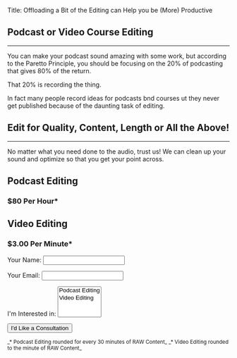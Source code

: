 Title: Offloading a Bit of the Editing can Help you be (More) Productive

## Podcast or Video Course Editing
------
You can make your podcast sound amazing with some work, but according to the
Paretto Principle, you should be focusing on the 20% of podcasting that gives
80% of the return. 

That 20% is recording the thing. 

In fact many people record ideas for podcasts bnd courses ut they never get published
because of the daunting task of editing. 


## Edit for Quality, Content, Length or All the Above!
------
No matter what you need done to the audio, trust us! We can clean up your sound
and optimize so that you get your point across. 

<div class="row justify-content-around">
<div class="card border-0 col-lg-5">
<h2 class="card-title border-bottom">Podcast Editing</h2>
<div class="card-body">
<i class="fas fa-microphone-alt fa-9x text-primary text-center"></i>
<h3 class="mt-2">$80 Per Hour*</h3>
</div>
</div>

<div class="card border-0 col-lg-5">
<h2 class="card-title border-bottom">Video Editing</h2>
<div class="card-body">
<i class="fas fa-file-video fa-9x text-primary text-center"></i>
<h3 class="mt-2">$3.00 Per Minute*</h3>
</div>
</div>
</div>

<form name="contact" class="col-md-10 col-lg-6" method="POST" data-netlify="true">
  <p>
    <label>Your Name: <input type="text" name="name" /></label>   
  </p>
  <p>
    <label>Your Email: <input type="email" name="email" /></label>
  </p>
  <p>
	<label>I'm Interested in: <select name="editing_type[]" multiple>
	      <option value="Podcast">Podcast Editing</option>
      <option value="Video Editing">Video Editing</option>
    </select></label>
  </p>
  <p>
<button type="submit" class="btn btn-primary mt-3">I'd Like a Consultation</button> 
  </p>
</form>

<small>
_* Podcast Editing rounded for every 30 minutes of RAW Content_
_* Video Editing rounded to the minute of RAW Content_
</small>
